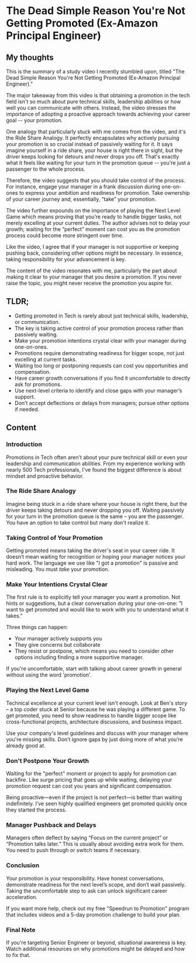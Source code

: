 # The Dead Simple Reason You're Not Getting Promoted (Ex-Amazon Principal Engineer)

## My thoughts

This is the summary of a study video I recently stumbled upon, titled "The Dead Simple Reason You're Not Getting Promoted (Ex-Amazon Principal Engineer)."

The major takeaway from this video is that obtaining a promotion in the tech field isn't so much about pure technical skills, leadership abilities or how well you can communicate with others. Instead, the video stresses the importance of adopting a proactive approach towards achieving your career goal -- your promotion.

One analogy that particularly stuck with me comes from the video, and it's the Ride Share Analogy. It perfectly encapsulates why actively pursuing your promotion is so crucial instead of passively waiting for it. It says imagine yourself in a ride share, your house is right there in sight, but the driver keeps looking for detours and never drops you off. That's exactly what it feels like waiting for your turn in the promotion queue -- you're just a passenger to the whole process.

Therefore, the video suggests that you should take control of the process. For instance, engage your manager in a frank discussion during one-on-ones to express your ambition and readiness for promotion. Take ownership of your career journey and, essentially, “take” your promotion.

The video further expounds on the importance of playing the Next Level Game which means proving that you’re ready to handle bigger tasks, not merely excelling at your current duties. The author advises not to delay your growth; waiting for the “perfect” moment can cost you as the promotion process could become more stringent over time.

Like the video, I agree that if your manager is not supportive or keeping pushing back, considering other options might be necessary. In essence, taking responsibility for your advancement is key.

The content of the video resonates with me, particularly the part about making it clear to your manager that you desire a promotion. If you never raise the topic, you might never receive the promotion you aspire for.

[my-thoughts]: #

## TLDR;

- Getting promoted in Tech is rarely about just technical skills, leadership, or communication.
- The key is taking active control of your promotion process rather than passively waiting.
- Make your promotion intentions crystal clear with your manager during one-on-ones.
- Promotions require demonstrating readiness for bigger scope, not just excelling at current tasks.
- Waiting too long or postponing requests can cost you opportunities and compensation.
- Have career growth conversations if you find it uncomfortable to directly ask for promotions.
- Use next-level criteria to identify and close gaps with your manager’s support.
- Don’t accept deflections or delays from managers; pursue other options if needed.



## Content

### Introduction
Promotions in Tech often aren't about your pure technical skill or even your leadership and communication abilities. From my experience working with nearly 500 Tech professionals, I've found the biggest difference is about mindset and proactive behavior.

### The Ride Share Analogy
Imagine being stuck in a ride share where your house is right there, but the driver keeps taking detours and never dropping you off. Waiting passively for your turn in the promotion queue is the same – you are the passenger. You have an option to take control but many don't realize it.

### Taking Control of Your Promotion
Getting promoted means taking the driver's seat in your career ride. It doesn’t mean waiting for recognition or hoping your manager notices your hard work. The language we use like "I got a promotion" is passive and misleading. You must *take* your promotion.

### Make Your Intentions Crystal Clear
The first rule is to explicitly tell your manager you want a promotion. Not hints or suggestions, but a clear conversation during your one-on-one: "I want to get promoted and would like to work with you to understand what it takes." 

Three things can happen:
- Your manager actively supports you
- They give concerns but collaborate
- They resist or postpone, which means you need to consider other options including finding a more supportive manager.

If you're uncomfortable, start with talking about career growth in general without using the word 'promotion'.

### Playing the Next Level Game
Technical excellence at your current level isn't enough. Look at Ben's story – a top coder stuck at Senior because he was playing a different game. To get promoted, you need to show readiness to handle bigger scope like cross-functional projects, architecture discussions, and business impact.

Use your company's level guidelines and discuss with your manager where you're missing skills. Don’t ignore gaps by just doing more of what you’re already good at.

### Don't Postpone Your Growth
Waiting for the "perfect" moment or project to apply for promotion can backfire. Like surge pricing that goes up while waiting, delaying your promotion request can cost you years and significant compensation.

Being proactive—even if the project is not perfect—is better than waiting indefinitely. I’ve seen highly qualified engineers get promoted quickly once they started the process.

### Manager Pushback and Delays
Managers often deflect by saying “Focus on the current project” or “Promotion talks later.” This is usually about avoiding extra work for them. You need to push through or switch teams if necessary.

### Conclusion
Your promotion is your responsibility. Have honest conversations, demonstrate readiness for the next level’s scope, and don’t wait passively. Taking the uncomfortable step to ask can unlock significant career acceleration.

If you want more help, check out my free "Speedrun to Promotion" program that includes videos and a 5-day promotion challenge to build your plan.

### Final Note
If you're targeting Senior Engineer or beyond, situational awareness is key. Watch additional resources on why promotions might be delayed and how to fix that.

